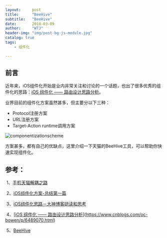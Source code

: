 ```yaml
---
layout:     post
title:      "BeeHive"
subtitle:   "BeeHive"
date:       2018-03-09
author:     "WTJ"
header-img: "img/post-bg-js-module.jpg"
catalog: true
tags:
    - 组件化

---
```


## 前言

近年来，iOS组件化开始是业内非常关注和讨论的一个话题，也出了很多优秀的组件化的思路：[iOS 组件化 —— 路由设计思路分析](http://www.cnblogs.com/oc-bowen/p/6489070.html)。

业界目前的组件化方案虽然甚多，但主要分以下三种：

 - Protocol注册方案
 - URL注册方案
 - Target-Action runtime调用方案



![componentizationscheme](BMWB/bmwb.github.io/blob/master/img/in-post/componentizationscheme.png)



方案甚多，都有自己的优缺点，这里介绍一下天猫的BeeHive工具，可以帮助你快速实现组件化。



## 参考：



​	1、[手机天猫解耦之路](http://www.infoq.com/cn/articles/the-road-of-mobile-tmall-decoupling)

​	2、[iOS组件化方案-总结第一篇](https://www.jianshu.com/p/2cb4cc8d216e)

​	3、[iOS组件化思路－大神博客研读和思考](https://www.jianshu.com/p/afb9b52143d4)

​	4、[[iOS 组件化 —— 路由设计思路分析](http://www.cnblogs.com/oc-bowen/p/6489070.html)](https://www.cnblogs.com/oc-bowen/p/6489070.html)

​	5、[BeeHive](https://github.com/BMWB/BeeHive)
